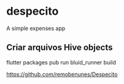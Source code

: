 # despecito

A simple expenses app

## Criar arquivos Hive objects
flutter packages pub run bluid_runner build

https://github.com/remobenunes/Despecito

